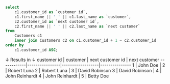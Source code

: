 ```sql
select
    c1.customer_id as `customer id`,
    c1.first_name || ' ' || c1.last_name as `customer`,
    c2.customer_id as `next customer id`,
    c2.first_name || ' ' || c2.last_name as `next customer`
from
    Customers c1
    inner join Customers c2 on c1.customer_id + 1 = c2.customer_id
order by
    c1.customer_id ASC;
```
↓ Results in ↓
customer id | customer       | next customer id | next customer
------------|----------------|------------------|---------------
1           | John Doe       | 2                | Robert Luna
2           | Robert Luna    | 3                | David Robinson
3           | David Robinson | 4                | John Reinhardt
4           | John Reinhardt | 5                | Betty Doe